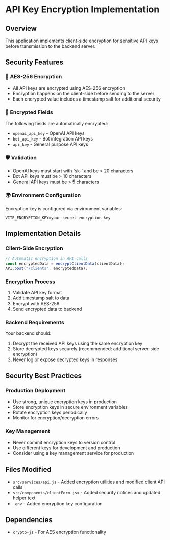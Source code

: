 # API Key Encryption Implementation

## Overview

This application implements client-side encryption for sensitive API keys before transmission to the backend server.

## Security Features

### 🔐 AES-256 Encryption

- All API keys are encrypted using AES-256 encryption
- Encryption happens on the client-side before sending to the server
- Each encrypted value includes a timestamp salt for additional security

### 🔑 Encrypted Fields

The following fields are automatically encrypted:

- `openai_api_key` - OpenAI API keys
- `bot_api_key` - Bot integration API keys
- `api_key` - General purpose API keys

### 🛡️ Validation

- OpenAI keys must start with 'sk-' and be > 20 characters
- Bot API keys must be > 10 characters
- General API keys must be > 5 characters

### 🌍 Environment Configuration

Encryption key is configured via environment variables:

```env
VITE_ENCRYPTION_KEY=your-secret-encryption-key
```

## Implementation Details

### Client-Side Encryption

```javascript
// Automatic encryption in API calls
const encryptedData = encryptClientData(clientData);
API.post("/clients", encryptedData);
```

### Encryption Process

1. Validate API key format
2. Add timestamp salt to data
3. Encrypt with AES-256
4. Send encrypted data to backend

### Backend Requirements

Your backend should:

1. Decrypt the received API keys using the same encryption key
2. Store decrypted keys securely (recommended: additional server-side encryption)
3. Never log or expose decrypted keys in responses

## Security Best Practices

### Production Deployment

- Use strong, unique encryption keys in production
- Store encryption keys in secure environment variables
- Rotate encryption keys periodically
- Monitor for encryption/decryption errors

### Key Management

- Never commit encryption keys to version control
- Use different keys for development and production
- Consider using a key management service for production

## Files Modified

- `src/services/api.js` - Added encryption utilities and modified client API calls
- `src/components/clientForm.jsx` - Added security notices and updated helper text
- `.env` - Added encryption key configuration

## Dependencies

- `crypto-js` - For AES encryption functionality
